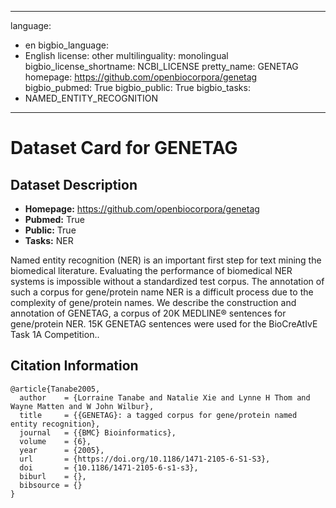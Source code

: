 
---
language: 
- en
bigbio_language: 
- English
license: other
multilinguality: monolingual
bigbio_license_shortname: NCBI_LICENSE
pretty_name: GENETAG
homepage: https://github.com/openbiocorpora/genetag
bigbio_pubmed: True
bigbio_public: True
bigbio_tasks: 
- NAMED_ENTITY_RECOGNITION
---


# Dataset Card for GENETAG

## Dataset Description

- **Homepage:** https://github.com/openbiocorpora/genetag
- **Pubmed:** True
- **Public:** True
- **Tasks:** NER


Named entity recognition (NER) is an important first step for text mining the biomedical literature.
Evaluating the performance of biomedical NER systems is impossible without a standardized test corpus.
The annotation of such a corpus for gene/protein name NER is a difficult process due to the complexity
of gene/protein names. We describe the construction and annotation of GENETAG, a corpus of 20K MEDLINE®
sentences for gene/protein NER. 15K GENETAG sentences were used for the BioCreAtIvE Task 1A Competition..



## Citation Information

```
@article{Tanabe2005,
  author    = {Lorraine Tanabe and Natalie Xie and Lynne H Thom and Wayne Matten and W John Wilbur},
  title     = {{GENETAG}: a tagged corpus for gene/protein named entity recognition},
  journal   = {{BMC} Bioinformatics},
  volume    = {6},
  year      = {2005},
  url       = {https://doi.org/10.1186/1471-2105-6-S1-S3},
  doi       = {10.1186/1471-2105-6-s1-s3},
  biburl    = {},
  bibsource = {}
}

```
